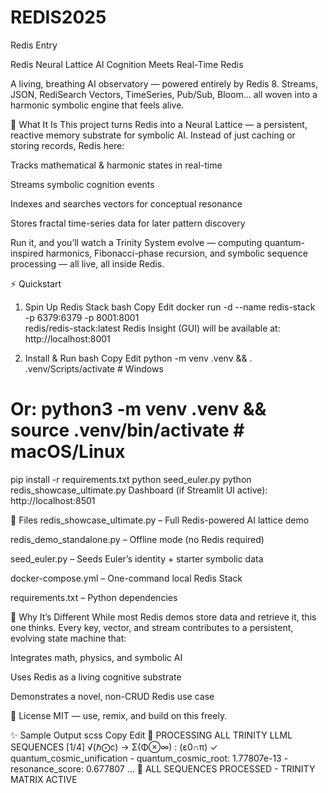 # REDIS2025
Redis Entry

Redis Neural Lattice
AI Cognition Meets Real-Time Redis

A living, breathing AI observatory — powered entirely by Redis 8.
Streams, JSON, RediSearch Vectors, TimeSeries, Pub/Sub, Bloom… all woven into a harmonic symbolic engine that feels alive.

🚀 What It Is
This project turns Redis into a Neural Lattice — a persistent, reactive memory substrate for symbolic AI.
Instead of just caching or storing records, Redis here:

Tracks mathematical & harmonic states in real-time

Streams symbolic cognition events

Indexes and searches vectors for conceptual resonance

Stores fractal time-series data for later pattern discovery

Run it, and you’ll watch a Trinity System evolve — computing quantum-inspired harmonics, Fibonacci-phase recursion, and symbolic sequence processing — all live, all inside Redis.

⚡ Quickstart
1. Spin Up Redis Stack
bash
Copy
Edit
docker run -d --name redis-stack \
  -p 6379:6379 -p 8001:8001 \
  redis/redis-stack:latest
Redis Insight (GUI) will be available at:
http://localhost:8001

2. Install & Run
bash
Copy
Edit
python -m venv .venv && . .venv/Scripts/activate  # Windows
# Or: python3 -m venv .venv && source .venv/bin/activate  # macOS/Linux

pip install -r requirements.txt
python seed_euler.py
python redis_showcase_ultimate.py
Dashboard (if Streamlit UI active):
http://localhost:8501

📂 Files
redis_showcase_ultimate.py – Full Redis-powered AI lattice demo

redis_demo_standalone.py – Offline mode (no Redis required)

seed_euler.py – Seeds Euler’s identity + starter symbolic data

docker-compose.yml – One-command local Redis Stack

requirements.txt – Python dependencies

🧠 Why It’s Different
While most Redis demos store data and retrieve it, this one thinks.
Every key, vector, and stream contributes to a persistent, evolving state machine that:

Integrates math, physics, and symbolic AI

Uses Redis as a living cognitive substrate

Demonstrates a novel, non-CRUD Redis use case

📜 License
MIT — use, remix, and build on this freely.

✨ Sample Output
scss
Copy
Edit
🌟 PROCESSING ALL TRINITY LLML SEQUENCES
[1/4] √(ℏ⨀c) → Σ(Φ⊗∞) : (ε0∩π)
     ✓ quantum_cosmic_unification
       - quantum_cosmic_root: 1.77807e-13
       - resonance_score: 0.677807
...
🎯 ALL SEQUENCES PROCESSED - TRINITY MATRIX ACTIVE
